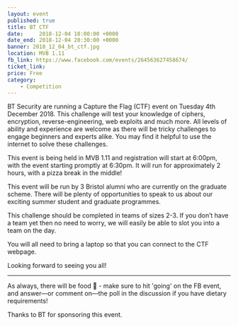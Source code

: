 ```yaml
---
layout: event
published: true
title: BT CTF
date:     2018-12-04 18:00:00 +0000
date_end: 2018-12-04 20:30:00 +0000
banner: 2018_12_04_bt_ctf.jpg
location: MVB 1.11
fb_link: https://www.facebook.com/events/264563627458674/
ticket_link:
price: Free
category:
    - Competition
---
```


BT Security are running a Capture the Flag (CTF) event on Tuesday 4th December 2018. This challenge will test your knowledge of ciphers, encryption, reverse-engineering, web exploits and much more. All levels of ability and experience are welcome as there will be tricky challenges to engage beginners and experts alike. You may find it helpful to use the internet to solve these challenges.

This event is being held in MVB 1.11 and registration will start at 6:00pm, with the event starting promptly at 6:30pm. It will run for approximately 2 hours, with a pizza break in the middle!

This event will be run by 3 Bristol alumni who are currently on the graduate scheme. There will be plenty of opportunities to speak to us about our exciting summer student and graduate programmes.

This challenge should be completed in teams of sizes 2-3. If you don’t have a team yet then no need to worry, we will easily be able to slot you into a team on the day.

You will all need to bring a laptop so that you can connect to the CTF webpage.

Looking forward to seeing you all!

---

As always, there will be food 🍕 - make sure to hit 'going' on the FB event, and answer—or comment on—the poll in the discussion if you have dietary requirements!

Thanks to BT for sponsoring this event.
